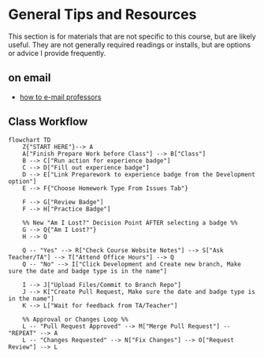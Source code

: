# General Tips and Resources

This section is for materials that are not specific to this course, but are likely useful. They are not generally required readings or installs, but are options or advice I provide frequently.

## on email

- [how to e-mail professors](https://insidehighered.com/views/2015/04/16/advice-students-so-they-dont-sound-silly-emails-essay)

## Class Workflow
~~~mermaid
flowchart TD
    Z{"START HERE"}--> A
    A["Finish Prepare Work before Class"] --> B["Class"]
    B --> C["Run action for experience badge"]
    C --> D["Fill out experience badge"]
    D --> E["Link Preparework to experience badge from the Development option"]
    E --> F{"Choose Homework Type From Issues Tab"}

    F --> G["Review Badge"]
    F --> H["Practice Badge"]

    %% New "Am I Lost?" Decision Point AFTER selecting a badge %%
    G --> Q{"Am I Lost?"}
    H --> Q

    Q -- "Yes" --> R["Check Course Website Notes"] --> S["Ask Teacher/TA"] --> T["Attend Office Hours"] --> Q
    Q -- "No" --> I["Click Development and Create new branch, Make sure the date and badge type is in the name"]

    I --> J["Upload Files/Commit to Branch Repo"]
    J --> K["Create Pull Request, Make sure the date and badge type is in the name"]
    K --> L["Wait for feedback from TA/Teacher"]

    %% Approval or Changes Loop %%
    L -- "Pull Request Approved" --> M["Merge Pull Request"] -- "REPEAT" --> A
    L -- "Changes Requested" --> N["Fix Changes"] --> O["Request Review"] --> L
~~~
